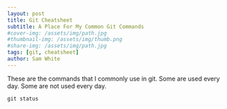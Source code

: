 ```yaml
---
layout: post
title: Git Cheatsheet
subtitle: A Place For My Common Git Commands
#cover-img: /assets/img/path.jpg
#thumbnail-img: /assets/img/thumb.png
#share-img: /assets/img/path.jpg
tags: [git, cheatsheet]
author: Sam White
---
```


These are the commands that I commonly use in git. Some are used every day. Some are not used every day.

````
git status
````
